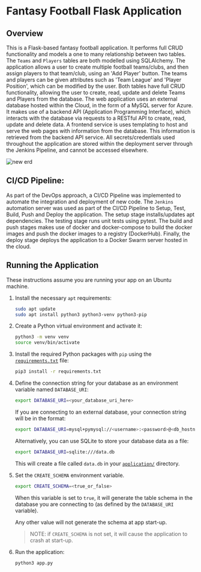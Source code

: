 # Fantasy Football Flask Application

## Overview

This is a Flask-based fantasy football application. It performs full CRUD functionality and models a one to many relationship between two tables. The `Teams` and `Players` tables are both modelled using SQLAlchemy. The application allows a user to create multiple football teams/clubs, and then assign players to that team/club, using an 'Add Player' button. The teams and players can be given attributes such as 'Team League' and 'Player Position', which can be modified by the user. Both tables have full CRUD functionality, allowing the user to create, read, update and delete Teams and Players from the database. The web application uses an external database hosted within the Cloud, in the form of a MySQL server for Azure. It makes use of a backend API (Application Programming Interface), which interacts with the database via requests to a RESTful API to create, read, update and delete data. A frontend service is uses templating to host and serve the web pages with information from the database. This information is retrieved from the backend API service. All secrets/credentials used throughout the application are stored within the deployment server through the Jenkins Pipeline, and cannot be accessed elsewhere.

![new erd](https://user-images.githubusercontent.com/91483629/144483665-f695f2f4-8492-446b-b399-875feefe21f6.jpg)

## CI/CD Pipeline:
As part of the DevOps approach, a CI/CD Pipeline was implemented to automate the integration and deployment of new code. The `Jenkins` automation server was used as part of the CI/CD Pipeline to Setup, Test, Build, Push and Deploy the application. The setup stage installs/updates apt dependencies. The testing stage runs unit tests using pytest. The build and push stages makes use of docker and docker-compose to build the docker images and push the docker images to a registry (DockerHub). Finally, the deploy stage deploys the application to a Docker Swarm server hosted in the cloud.


## Running the Application

These instructions assume you are running your app on an Ubuntu machine.

1.  Install the necessary `apt` requirements:

    ```bash
    sudo apt update
    sudo apt install python3 python3-venv python3-pip
    ```

2.  Create a Python virtual environment and activate it:

    ```bash
    python3 -m venv venv
    source venv/bin/activate
    ```

3.  Install the required Python packages with `pip` using the [`requirements.txt`](/requirements.txt) file:

    ```bash
    pip3 install -r requirements.txt
    ```

4.  Define the connection string for your database as an environment variable named `DATABASE_URI`:

    ```bash
    export DATABASE_URI=<your_database_uri_here>
    ```

    If you are connecting to an external database, your connection string will be in the format:

    ```bash
    export DATABASE_URI=mysql+pymysql://<username>:<password>@<db_hostname>:3306/<database>
    ```

    Alternatively, you can use SQLite to store your database data as a file:

    ```bash
    export DATABASE_URI=sqlite:///data.db
    ```

    This will create a file called `data.db` in your [`application/`](/application) directory.

5.  Set the `CREATE_SCHEMA` environment variable.

    ```bash
    export CREATE_SCHEMA=<true_or_false>
    ```

    When this variable is set to `true`, it will generate the table schema in the database you are connecting to (as defined by the `DATABASE_URI` variable).
    
    Any other value will not generate the schema at app start-up.

    >NOTE: if `CREATE_SCHEMA` is not set, it will cause the application to crash at start-up.

6.  Run the application:

    ```bash
    python3 app.py
    ```

